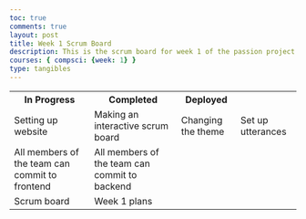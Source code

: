 ```yaml
---
toc: true
comments: true
layout: post
title: Week 1 Scrum Board
description: This is the scrum board for week 1 of the passion project. Plan, plan, plan!
courses: { compsci: {week: 1} }
type: tangibles
---
```


<table id="table">
  <tr>
    <th>In Progress</th>
    <th>Completed</th>
    <th>Deployed</th>
  </tr>
  <tr>
    <td>Setting up website</td>
    <td>Making an interactive scrum board</td>
    <td>Changing the theme</td>
    <td>Set up utterances</td>
  </tr>
  <tr>
    <td>All members of the team can commit to frontend</td>
    <td>All members of the team can commit to backend</td>
  </tr>
  <tr>
    <td>Scrum board</td>
    <td>Week 1 plans</td>
  </tr>
</table>

